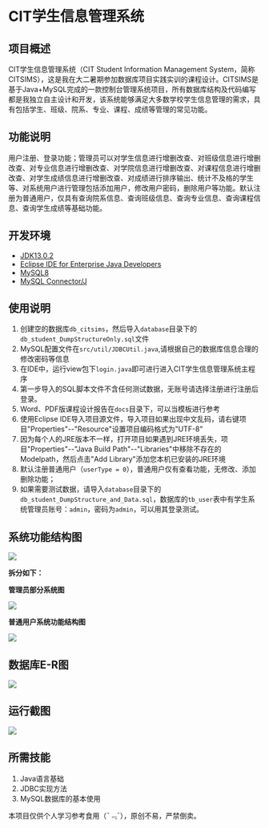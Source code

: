 # CIT学生信息管理系统

## 项目概述

CIT学生信息管理系统（CIT Student Information Management System，简称CITSIMS），这是我在大二暑期参加数据库项目实践实训的课程设计。CITSIMS是基于Java+MySQL完成的一款控制台管理系统项目，所有数据库结构及代码编写都是我独立自主设计和开发，该系统能够满足大多数学校学生信息管理的需求，具有包括学生、班级、院系、专业、课程、成绩等管理的常见功能。

## 功能说明

用户注册、登录功能；管理员可以对学生信息进行增删改查、对班级信息进行增删改查、对专业信息进行增删改查、对学院信息进行增删改查、对课程信息进行增删改查、对学生成绩信息进行增删改查、对成绩进行排序输出、统计不及格的学生等、对系统用户进行管理包括添加用户，修改用户密码，删除用户等功能。默认注册为普通用户，仅具有查询院系信息、查询班级信息、查询专业信息、查询课程信息、查询学生成绩等基础功能。

## 开发环境

* [JDK13.0.2](https://www.oracle.com/java/technologies/javase-jdk13-downloads.html)
* [Eclipse IDE for Enterprise Java Developers](https://www.eclipse.org/downloads/packages/)
* [MySQL8](https://www.mysql.com/downloads/)
* [MySQL Connector/J](https://dev.mysql.com/downloads/connector/j/)

## 使用说明

1. 创建空的数据库`db_citsims`，然后导入`database`目录下的`db_student_DumpStructureOnly.sql`文件
2. MySQL配置文件在`src/util/JDBCUtil.java`,请根据自己的数据库信息合理的修改密码等信息
5. 在IDE中，运行view包下`login.java`即可进行进入CIT学生信息管理系统主程序
6. 第一步导入的SQL脚本文件不含任何测试数据，无账号请选择注册进行注册后登录。 
7. Word、PDF版课程设计报告在`docs`目录下，可以当模板进行参考
6. 使用Eclipse IDE导入项目源文件，导入项目如果出现中文乱码，请右键项目"Properties"--"Resource"设置项目编码格式为"UTF-8"
7. 因为每个人的JRE版本不一样，打开项目如果遇到JRE环境丢失，项目"Properties"--"Java Build Path"--"Libraries"中移除不存在的Modelpath，然后点击"Add Library"添加您本机已安装的JRE环境
8. 默认注册普通用户（`userType = 0`），普通用户仅有查看功能，无修改、添加删除功能；
9. 如果需要测试数据，请导入`database`目录下的`db_student_DumpStructure_and_Data.sql`，数据库的`tb_user`表中有学生系统管理员账号：`admin`，密码为`admin`，可以用其登录测试。

## 系统功能结构图

![](https://cdn.jsdelivr.net/gh/vicosna/PicBed@master/2021/02/20210209173906.png)

**拆分如下：**

**管理员部分系统图**

![](https://cdn.jsdelivr.net/gh/vicosna/PicBed@master/2021/02/20210209173941.png)

**普通用户系统功能结构图**

![](https://cdn.jsdelivr.net/gh/vicosna/PicBed@master/2021/02/20210209173942.png)

## 数据库E-R图

![](https://cdn.jsdelivr.net/gh/vicosna/PicBed@master/2021/02/20210209173943.png)

## 运行截图

![](https://cdn.jsdelivr.net/gh/vicosna/PicBed@master/2021/02/20210209173944.png)

## 所需技能

1. Java语言基础
2. JDBC实现方法
3. MySQL数据库的基本使用

本项目仅供个人学习参考食用（¯﹃¯），原创不易，严禁倒卖。

